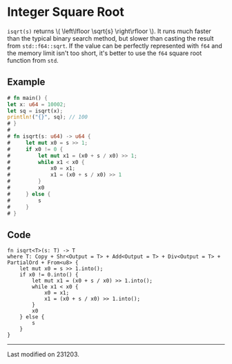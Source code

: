 # Integer Square Root

`isqrt(s)` returns \\( \left\lfloor \sqrt{s} \right\rfloor \\). It runs much faster than the typical binary search method, but slower than casting the result from `std::f64::sqrt`. If the value can be perfectly represented with `f64` and the memory limit isn't too short, it's better to use the `f64` square root function from `std`.

## Example

```rust
# fn main() {
let x: u64 = 10002;
let sq = isqrt(x);
println!("{}", sq); // 100
# }
#
# fn isqrt(s: u64) -> u64 {
#     let mut x0 = s >> 1;
#     if x0 != 0 {
#         let mut x1 = (x0 + s / x0) >> 1;
#         while x1 < x0 {
#             x0 = x1;
#             x1 = (x0 + s / x0) >> 1
#         }
#         x0
#     } else {
#         s
#     }
# }
```

## Code

```rust,noplayground
fn isqrt<T>(s: T) -> T
where T: Copy + Shr<Output = T> + Add<Output = T> + Div<Output = T> + PartialOrd + From<u8> {
	let mut x0 = s >> 1.into();
	if x0 != 0.into() {
		let mut x1 = (x0 + s / x0) >> 1.into();
		while x1 < x0 {
			x0 = x1;
			x1 = (x0 + s / x0) >> 1.into();
		}
		x0
	} else {
		s
	}
}
```

---

Last modified on 231203.